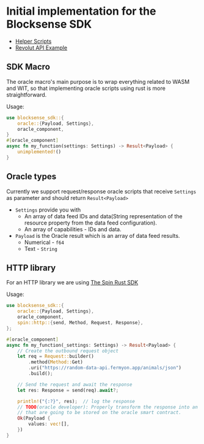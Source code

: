 # Initial implementation for the Blocksense SDK

- [Helper Scripts](../../scripts/sdk/README.md)
- [Revolut API Example](./examples/README.md)

## SDK Macro

The oracle macro's main purpose is to wrap everything related to WASM and WIT, so that implementing
oracle scripts using rust is more straightforward.

Usage:

```rust
use blocksense_sdk::{
    oracle::{Payload, Settings},
    oracle_component,
}
#[oracle_component]
async fn my_function(settings: Settings) -> Result<Payload> {
    unimplemented!()
}
```

## Oracle types

Currently we support request/response oracle scripts that receive `Settings` as parameter and should return
`Result<Payload>`

- `Settings` provide you with
  - An array of data feed IDs and data(String representation of the resource property from the data feed configuration).
  - An array of capabilities - IDs and data.
- `Payload` is the Oracle result which is an array of data feed results.
  - Numerical - `f64`
  - Text - `String`

## HTTP library

For an HTTP library we are using [The Spin Rust SDK](https://github.com/fermyon/spin-rust-sdk/tree/main)

Usage:

```rust
use blocksense_sdk::{
    oracle::{Payload, Settings},
    oracle_component,
    spin::http::{send, Method, Request, Response},
};

#[oracle_component]
async fn my_function(_settings: Settings) -> Result<Payload> {
    // Create the outbound request object
    let req = Request::builder()
        .method(Method::Get)
        .uri("https://random-data-api.fermyon.app/animals/json")
        .build();

    // Send the request and await the response
    let res: Response = send(req).await?;

    println!("{:?}", res);  // log the response
    // TODO(oracle developer): Properly transform the response into an array of data feeds results
    // that are going to be stored on the oracle smart contract.
    Ok(Payload {
        values: vec![],
    })
}
```
